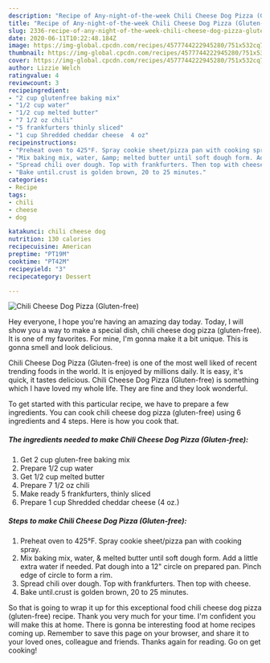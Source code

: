 ```yaml
---
description: "Recipe of Any-night-of-the-week Chili Cheese Dog Pizza (Gluten-free)"
title: "Recipe of Any-night-of-the-week Chili Cheese Dog Pizza (Gluten-free)"
slug: 2336-recipe-of-any-night-of-the-week-chili-cheese-dog-pizza-gluten-free
date: 2020-06-11T10:22:48.184Z
image: https://img-global.cpcdn.com/recipes/4577744222945280/751x532cq70/chili-cheese-dog-pizza-gluten-free-recipe-main-photo.jpg
thumbnail: https://img-global.cpcdn.com/recipes/4577744222945280/751x532cq70/chili-cheese-dog-pizza-gluten-free-recipe-main-photo.jpg
cover: https://img-global.cpcdn.com/recipes/4577744222945280/751x532cq70/chili-cheese-dog-pizza-gluten-free-recipe-main-photo.jpg
author: Lizzie Welch
ratingvalue: 4
reviewcount: 3
recipeingredient:
- "2 cup glutenfree baking mix"
- "1/2 cup water"
- "1/2 cup melted butter"
- "7 1/2 oz chili"
- "5 frankfurters thinly sliced"
- "1 cup Shredded cheddar cheese  4 oz"
recipeinstructions:
- "Preheat oven to 425°F. Spray cookie sheet/pizza pan with cooking spray."
- "Mix baking mix, water, &amp; melted butter until soft dough form. Add a little extra water if needed. Pat dough into a 12&#34; circle on prepared pan. Pinch edge of circle to form a rim."
- "Spread chili over dough. Top with frankfurters. Then top with cheese."
- "Bake until.crust is golden brown, 20 to 25 minutes."
categories:
- Recipe
tags:
- chili
- cheese
- dog

katakunci: chili cheese dog 
nutrition: 130 calories
recipecuisine: American
preptime: "PT19M"
cooktime: "PT42M"
recipeyield: "3"
recipecategory: Dessert

---
```



![Chili Cheese Dog Pizza (Gluten-free)](https://img-global.cpcdn.com/recipes/4577744222945280/751x532cq70/chili-cheese-dog-pizza-gluten-free-recipe-main-photo.jpg)

Hey everyone, I hope you're having an amazing day today. Today, I will show you a way to make a special dish, chili cheese dog pizza (gluten-free). It is one of my favorites. For mine, I'm gonna make it a bit unique. This is gonna smell and look delicious.

Chili Cheese Dog Pizza (Gluten-free) is one of the most well liked of recent trending foods in the world. It is enjoyed by millions daily. It is easy, it's quick, it tastes delicious. Chili Cheese Dog Pizza (Gluten-free) is something which I have loved my whole life. They are fine and they look wonderful.




To get started with this particular recipe, we have to prepare a few ingredients. You can cook chili cheese dog pizza (gluten-free) using 6 ingredients and 4 steps. Here is how you cook that.

<!--inarticleads1-->

##### The ingredients needed to make Chili Cheese Dog Pizza (Gluten-free):

1. Get 2 cup gluten-free baking mix
1. Prepare 1/2 cup water
1. Get 1/2 cup melted butter
1. Prepare 7 1/2 oz chili
1. Make ready 5 frankfurters, thinly sliced
1. Prepare 1 cup Shredded cheddar cheese  (4 oz.)




<!--inarticleads2-->

##### Steps to make Chili Cheese Dog Pizza (Gluten-free):

1. Preheat oven to 425°F. Spray cookie sheet/pizza pan with cooking spray.
1. Mix baking mix, water, &amp; melted butter until soft dough form. Add a little extra water if needed. Pat dough into a 12&#34; circle on prepared pan. Pinch edge of circle to form a rim.
1. Spread chili over dough. Top with frankfurters. Then top with cheese.
1. Bake until.crust is golden brown, 20 to 25 minutes.




So that is going to wrap it up for this exceptional food chili cheese dog pizza (gluten-free) recipe. Thank you very much for your time. I'm confident you will make this at home. There is gonna be interesting food at home recipes coming up. Remember to save this page on your browser, and share it to your loved ones, colleague and friends. Thanks again for reading. Go on get cooking!
